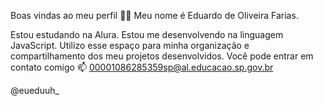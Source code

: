 Boas vindas ao meu perfil 💙💙
Meu nome é Eduardo de Oliveira Farias.

Estou estudando na Alura.
Estou me desenvolvendo na linguagem JavaScript.
Utilizo esse espaço para minha organização e compartilhamento dos meu projetos desenvolvidos.
Você pode entrar em contato comigo 📫
00001086285359sp@al.educacao.sp.gov.br

@eueduuh_
